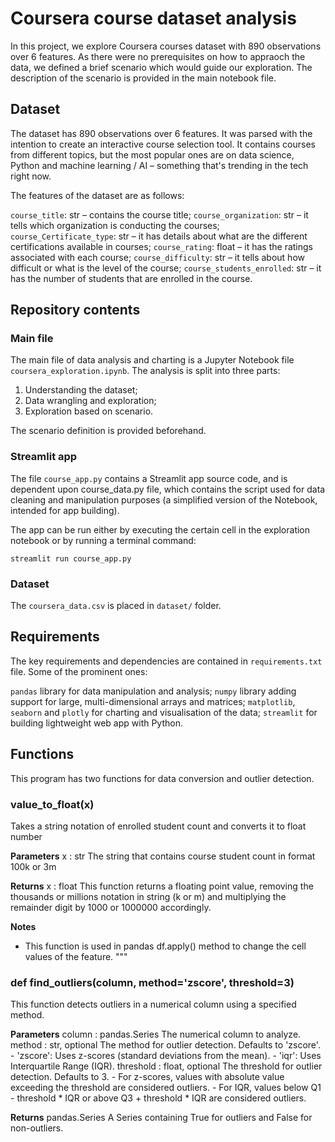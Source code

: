 # Coursera course dataset analysis

In this project, we explore Coursera courses dataset with 890 observations over 6 features. As there were no prerequisites on how to appraoch the data, we defined a brief scenario which would guide our exploration. The description of the scenario is provided in the main notebook file.

## Dataset

The dataset has 890 observations over 6 features. It was parsed with the intention to create an interactive course selection tool. It contains courses from different topics, but the most popular ones are on data science, Python and machine learning / AI – something that's trending in the tech right now.

The features of the dataset are as follows:

`course_title`: str – contains the course title;
`course_organization`: str – it tells which organization is conducting the courses;
`course_Certificate_type`: str – it has details about what are the different certifications available in courses;
`course_rating`: float – it has the ratings associated with each course;
`course_difficulty`: str – it tells about how difficult or what is the level of the course;
`course_students_enrolled`: str – it has the number of students that are enrolled in the course.

## Repository contents

### Main file

The main file of data analysis and charting is a Jupyter Notebook file `coursera_exploration.ipynb`. The analysis is split into three parts: 

1. Understanding the dataset;
2. Data wrangling and exploration;
3. Exploration based on scenario.

The scenario definition is provided beforehand. 

### Streamlit app

The file `course_app.py` contains a Streamlit app source code, and is dependent upon course_data.py file, which contains the script used for data cleaning and manipulation purposes (a simplified version of the Notebook, intended for app building).

The app can be run either by executing the certain cell in the exploration notebook or by running a terminal command:

```
streamlit run course_app.py
```

### Dataset

The `coursera_data.csv` is placed in `dataset/` folder.

## Requirements

The key requirements and dependencies are contained in `requirements.txt` file. Some of the prominent ones:

`pandas` library for data manipulation and analysis;
`numpy` library adding support for large, multi-dimensional arrays and matrices;
`matplotlib`, `seaborn` and `plotly` for charting and visualisation of the data;
`streamlit` for building lightweight web app with Python.

## Functions

This program has two functions for data conversion and outlier detection.

### value_to_float(x)
Takes a string notation of enrolled student count and converts it to float number

__Parameters__
x : str
    The string that contains course student count in format 100k or 3m

__Returns__
x : float
    This function returns a floating point value, removing the thousands
    or millions notation in string (k or m) and multiplying the remainder
    digit by 1000 or 1000000 accordingly.

__Notes__
- This function is used in pandas df.apply() method to change the cell values
of the feature.
"""


### def find_outliers(column, method='zscore', threshold=3)
This function detects outliers in a numerical column using a specified method.

__Parameters__
column : pandas.Series
    The numerical column to analyze.
method : str, optional 
    The method for outlier detection. Defaults to 'zscore'.
    - 'zscore': Uses z-scores (standard deviations from the mean).
    - 'iqr': Uses Interquartile Range (IQR).
threshold : float, optional
    The threshold for outlier detection. Defaults to 3.
    - For z-scores, values with absolute value exceeding the threshold are considered outliers.
    - For IQR, values below Q1 - threshold * IQR or above Q3 + threshold * IQR are considered outliers.

__Returns__
pandas.Series
    A Series containing True for outliers and False for non-outliers.    
